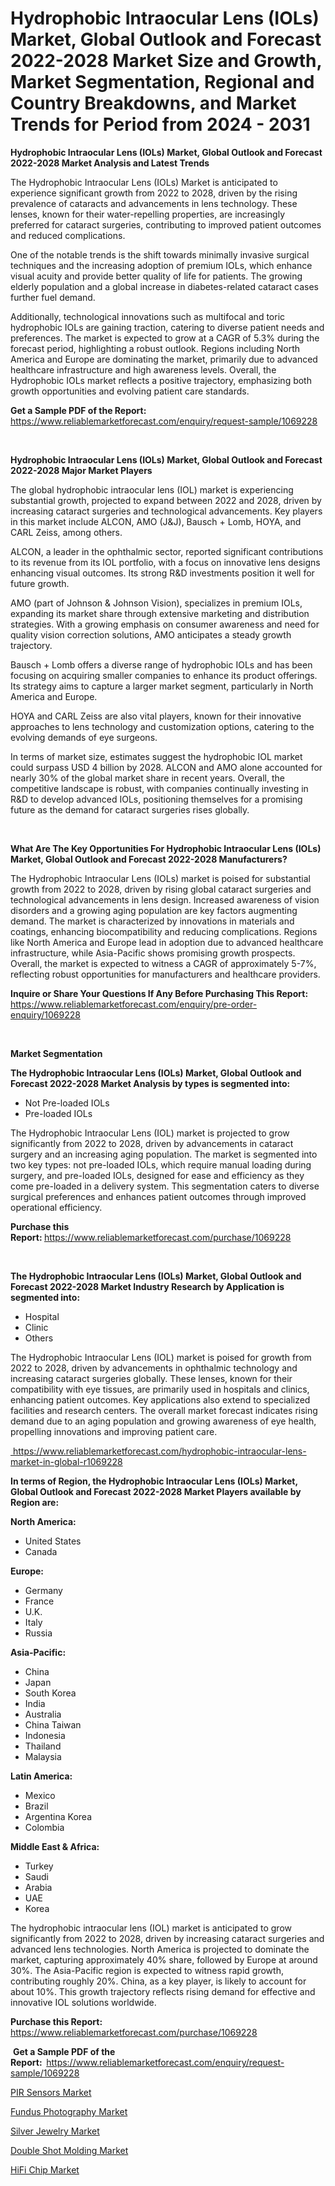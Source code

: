 <p><h1>Hydrophobic Intraocular Lens (IOLs) Market, Global Outlook and Forecast 2022-2028 Market Size and Growth, Market Segmentation, Regional and Country Breakdowns, and Market Trends for Period from 2024 -  2031</h1></p><p><strong>Hydrophobic Intraocular Lens (IOLs) Market, Global Outlook and Forecast 2022-2028 Market Analysis and Latest Trends</strong></p>
<p><p>The Hydrophobic Intraocular Lens (IOLs) Market is anticipated to experience significant growth from 2022 to 2028, driven by the rising prevalence of cataracts and advancements in lens technology. These lenses, known for their water-repelling properties, are increasingly preferred for cataract surgeries, contributing to improved patient outcomes and reduced complications. </p><p>One of the notable trends is the shift towards minimally invasive surgical techniques and the increasing adoption of premium IOLs, which enhance visual acuity and provide better quality of life for patients. The growing elderly population and a global increase in diabetes-related cataract cases further fuel demand. </p><p>Additionally, technological innovations such as multifocal and toric hydrophobic IOLs are gaining traction, catering to diverse patient needs and preferences. The market is expected to grow at a CAGR of 5.3% during the forecast period, highlighting a robust outlook. Regions including North America and Europe are dominating the market, primarily due to advanced healthcare infrastructure and high awareness levels. Overall, the Hydrophobic IOLs market reflects a positive trajectory, emphasizing both growth opportunities and evolving patient care standards.</p></p>
<p><strong>Get a Sample PDF of the Report:&nbsp;</strong> <a href="https://www.reliablemarketforecast.com/enquiry/request-sample/1069228?utm_campaign=1842&utm_medium=2&utm_source=Github&utm_content=ia&utm_term=04122024&utm_id=hydrophobic-intraocular-lens-iols-market-global-outlook-and-forecast-2022-2028">https://www.reliablemarketforecast.com/enquiry/request-sample/1069228</a></p>
<p>&nbsp;</p>
<p><strong>Hydrophobic Intraocular Lens (IOLs) Market, Global Outlook and Forecast 2022-2028 Major Market Players</strong></p>
<p><p>The global hydrophobic intraocular lens (IOL) market is experiencing substantial growth, projected to expand between 2022 and 2028, driven by increasing cataract surgeries and technological advancements. Key players in this market include ALCON, AMO (J&J), Bausch + Lomb, HOYA, and CARL Zeiss, among others. </p><p>ALCON, a leader in the ophthalmic sector, reported significant contributions to its revenue from its IOL portfolio, with a focus on innovative lens designs enhancing visual outcomes. Its strong R&D investments position it well for future growth.</p><p>AMO (part of Johnson & Johnson Vision), specializes in premium IOLs, expanding its market share through extensive marketing and distribution strategies. With a growing emphasis on consumer awareness and need for quality vision correction solutions, AMO anticipates a steady growth trajectory.</p><p>Bausch + Lomb offers a diverse range of hydrophobic IOLs and has been focusing on acquiring smaller companies to enhance its product offerings. Its strategy aims to capture a larger market segment, particularly in North America and Europe.</p><p>HOYA and CARL Zeiss are also vital players, known for their innovative approaches to lens technology and customization options, catering to the evolving demands of eye surgeons.</p><p>In terms of market size, estimates suggest the hydrophobic IOL market could surpass USD 4 billion by 2028. ALCON and AMO alone accounted for nearly 30% of the global market share in recent years. Overall, the competitive landscape is robust, with companies continually investing in R&D to develop advanced IOLs, positioning themselves for a promising future as the demand for cataract surgeries rises globally.</p></p>
<p>&nbsp;</p>
<p><strong>What Are The Key Opportunities For Hydrophobic Intraocular Lens (IOLs) Market, Global Outlook and Forecast 2022-2028 Manufacturers?</strong></p>
<p><p>The Hydrophobic Intraocular Lens (IOLs) market is poised for substantial growth from 2022 to 2028, driven by rising global cataract surgeries and technological advancements in lens design. Increased awareness of vision disorders and a growing aging population are key factors augmenting demand. The market is characterized by innovations in materials and coatings, enhancing biocompatibility and reducing complications. Regions like North America and Europe lead in adoption due to advanced healthcare infrastructure, while Asia-Pacific shows promising growth prospects. Overall, the market is expected to witness a CAGR of approximately 5-7%, reflecting robust opportunities for manufacturers and healthcare providers.</p></p>
<p><strong>Inquire or Share Your Questions If Any Before Purchasing This Report:</strong> <a href="https://www.reliablemarketforecast.com/enquiry/pre-order-enquiry/1069228?utm_campaign=1842&utm_medium=2&utm_source=Github&utm_content=ia&utm_term=04122024&utm_id=hydrophobic-intraocular-lens-iols-market-global-outlook-and-forecast-2022-2028">https://www.reliablemarketforecast.com/enquiry/pre-order-enquiry/1069228</a></p>
<p>&nbsp;</p>
<p><strong>Market Segmentation</strong></p>
<p><strong>The Hydrophobic Intraocular Lens (IOLs) Market, Global Outlook and Forecast 2022-2028 Market Analysis by types is segmented into:</strong></p>
<p><ul><li>Not Pre-loaded IOLs</li><li>Pre-loaded IOLs</li></ul></p>
<p><p>The Hydrophobic Intraocular Lens (IOL) market is projected to grow significantly from 2022 to 2028, driven by advancements in cataract surgery and an increasing aging population. The market is segmented into two key types: not pre-loaded IOLs, which require manual loading during surgery, and pre-loaded IOLs, designed for ease and efficiency as they come pre-loaded in a delivery system. This segmentation caters to diverse surgical preferences and enhances patient outcomes through improved operational efficiency.</p></p>
<p><strong>Purchase this Report:&nbsp;</strong><a href="https://www.reliablemarketforecast.com/purchase/1069228?utm_campaign=1842&utm_medium=2&utm_source=Github&utm_content=ia&utm_term=04122024&utm_id=hydrophobic-intraocular-lens-iols-market-global-outlook-and-forecast-2022-2028">https://www.reliablemarketforecast.com/purchase/1069228</a></p>
<p>&nbsp;</p>
<p><strong>The Hydrophobic Intraocular Lens (IOLs) Market, Global Outlook and Forecast 2022-2028 Market Industry Research by Application is segmented into:</strong></p>
<p><ul><li>Hospital</li><li>Clinic</li><li>Others</li></ul></p>
<p><p>The Hydrophobic Intraocular Lens (IOL) market is poised for growth from 2022 to 2028, driven by advancements in ophthalmic technology and increasing cataract surgeries globally. These lenses, known for their compatibility with eye tissues, are primarily used in hospitals and clinics, enhancing patient outcomes. Key applications also extend to specialized facilities and research centers. The overall market forecast indicates rising demand due to an aging population and growing awareness of eye health, propelling innovations and improving patient care.</p></p>
<p><a href="https://www.reliablemarketforecast.com/hydrophobic-intraocular-lens-market-in-global-r1069228?utm_campaign=1842&utm_medium=2&utm_source=Github&utm_content=ia&utm_term=04122024&utm_id=hydrophobic-intraocular-lens-iols-market-global-outlook-and-forecast-2022-2028">&nbsp;https://www.reliablemarketforecast.com/hydrophobic-intraocular-lens-market-in-global-r1069228</a></p>
<p><strong>In terms of Region, the Hydrophobic Intraocular Lens (IOLs) Market, Global Outlook and Forecast 2022-2028 Market Players available by Region are:</strong></p>
<p>
    <p> <strong> North America: </strong>
        <ul>
            <li>United States</li>
            <li>Canada</li>
        </ul>
        </p> 
    <p> <strong> Europe: </strong>
        <ul>
            <li>Germany</li>
            <li>France</li>
            <li>U.K.</li>
            <li>Italy</li>
            <li>Russia</li>
        </ul>
        </p> 
    <p> <strong> Asia-Pacific: </strong>
        <ul>
            <li>China</li>
            <li>Japan</li>
            <li>South Korea</li>
            <li>India</li>
            <li>Australia</li>
            <li>China Taiwan</li>
            <li>Indonesia</li>
            <li>Thailand</li>
            <li>Malaysia</li>
        </ul>
        </p> 
    <p> <strong> Latin America: </strong>
        <ul>
            <li>Mexico</li>
            <li>Brazil</li>
            <li>Argentina Korea</li>
            <li>Colombia</li>
        </ul>
        </p> 
    <p> <strong> Middle East & Africa: </strong>
        <ul>
            <li>Turkey</li>
            <li>Saudi</li>
            <li>Arabia</li>
            <li>UAE</li>
            <li>Korea</li>
        </ul>
    </p>
    </p>
<p><p>The hydrophobic intraocular lens (IOL) market is anticipated to grow significantly from 2022 to 2028, driven by increasing cataract surgeries and advanced lens technologies. North America is projected to dominate the market, capturing approximately 40% share, followed by Europe at around 30%. The Asia-Pacific region is expected to witness rapid growth, contributing roughly 20%. China, as a key player, is likely to account for about 10%. This growth trajectory reflects rising demand for effective and innovative IOL solutions worldwide.</p></p>
<p><strong>Purchase this Report: </strong><a href="https://www.reliablemarketforecast.com/purchase/1069228?utm_campaign=1842&utm_medium=2&utm_source=Github&utm_content=ia&utm_term=04122024&utm_id=hydrophobic-intraocular-lens-iols-market-global-outlook-and-forecast-2022-2028">https://www.reliablemarketforecast.com/purchase/1069228</a></p>
<p>&nbsp;<strong>Get a Sample PDF of the Report:&nbsp;&nbsp;</strong><a href="https://www.reliablemarketforecast.com/enquiry/request-sample/1069228?utm_campaign=1842&utm_medium=2&utm_source=Github&utm_content=ia&utm_term=04122024&utm_id=hydrophobic-intraocular-lens-iols-market-global-outlook-and-forecast-2022-2028">https://www.reliablemarketforecast.com/enquiry/request-sample/1069228</a></p>
<p><strong></strong></p>
<p><p><a href="https://www.linkedin.com/pulse/pir-sensors-market-transformation-comparative-analysis-oyz2e?utm_campaign=1842&utm_medium=2&utm_source=Github&utm_content=ia&utm_term=04122024&utm_id=hydrophobic-intraocular-lens-iols-market-global-outlook-and-forecast-2022-2028">PIR Sensors Market</a></p><p><a href="https://issuu.com/reportprime-2/docs/fundus-photography-market-size-2030.pptx?utm_campaign=1842&utm_medium=2&utm_source=Github&utm_content=ia&utm_term=04122024&utm_id=hydrophobic-intraocular-lens-iols-market-global-outlook-and-forecast-2022-2028">Fundus Photography Market</a></p><p><a href="https://www.linkedin.com/pulse/pioneering-growth-analyzing-global-silver-jewelry-market-sj1ic?utm_campaign=1842&utm_medium=2&utm_source=Github&utm_content=ia&utm_term=04122024&utm_id=hydrophobic-intraocular-lens-iols-market-global-outlook-and-forecast-2022-2028">Silver Jewelry Market</a></p><p><a href="https://issuu.com/reportprime-2/docs/double-shot-molding-market-size-2030.pptx?utm_campaign=1842&utm_medium=2&utm_source=Github&utm_content=ia&utm_term=04122024&utm_id=hydrophobic-intraocular-lens-iols-market-global-outlook-and-forecast-2022-2028">Double Shot Molding Market</a></p><p><a href="https://www.linkedin.com/pulse/hifi-chip-market-size-share-growth-analysis-type-application-m2msc?utm_campaign=1842&utm_medium=2&utm_source=Github&utm_content=ia&utm_term=04122024&utm_id=hydrophobic-intraocular-lens-iols-market-global-outlook-and-forecast-2022-2028">HiFi Chip Market</a></p></p>